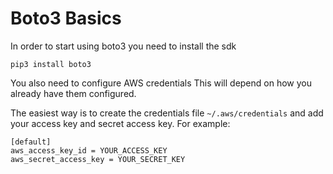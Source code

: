 # Boto3 Basics

In order to start using boto3 you need to install the sdk

```
pip3 install boto3
```

You also need to configure AWS credentials
This will depend on how you already have them configured.

The easiest way is to create the credentials file `~/.aws/credentials` and add your access key and secret access key.
For example:

```
[default]
aws_access_key_id = YOUR_ACCESS_KEY
aws_secret_access_key = YOUR_SECRET_KEY
```

